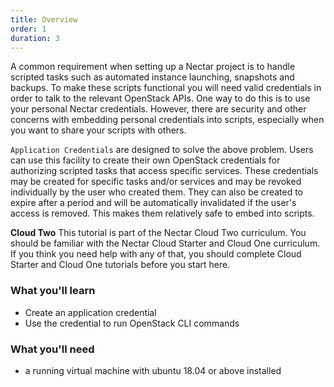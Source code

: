 ```yaml
---
title: Overview
order: 1
duration: 3
---
```


A common requirement when setting up a Nectar project is to handle scripted tasks such as automated instance launching, snapshots and backups. To make these scripts functional you will need valid credentials in order to talk to the relevant OpenStack APIs. One way to do this is to use your personal Nectar credentials. However, there are security and other concerns with embedding personal credentials into scripts, especially when you want to share your scripts with others.

`Application Credentials` are designed to solve the above problem. Users can use this facility to create their own OpenStack credentials for authorizing scripted tasks that access specific services. These credentials may be created for specific tasks and/or services and may be revoked individually by the user who created them. They can also be created to expire after a period and will be automatically invalidated if the user's access is removed. This makes them relatively safe to embed into scripts.

**Cloud Two**
This tutorial is part of the Nectar Cloud Two curriculum. You should be familiar with the Nectar Cloud Starter and Cloud One curriculum. If you think you need help with any of that, you should complete Cloud Starter and Cloud One tutorials before you start here.

### What you'll learn

- Create an application credential
- Use the credential to run OpenStack CLI commands

### What you'll need

-  a running virtual machine with ubuntu 18.04 or above installed

